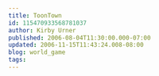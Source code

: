 ```yaml
---
title: ToonTown
id: 115470933568781037
author: Kirby Urner
published: 2006-08-04T11:30:00.000-07:00
updated: 2006-11-15T11:43:24.008-08:00
blog: world_game
tags: 
---
```


